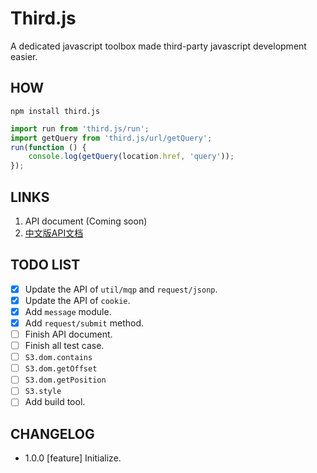 # Third.js

A dedicated javascript toolbox made third-party javascript development easier.

## HOW

```
npm install third.js
```

```javascript
import run from 'third.js/run';
import getQuery from 'third.js/url/getQuery';
run(function () {
    console.log(getQuery(location.href, 'query'));
});
```

## LINKS

1. API document (Coming soon)
2. [中文版API文档](https://0067ed.github.io/third.js/zh-CN/api.html)

## TODO LIST

- [x] Update the API of `util/mqp` and `request/jsonp`.
- [x] Update the API of `cookie`.
- [x] Add `message` module.
- [x] Add `request/submit` method.
- [ ] Finish API document.
- [ ] Finish all test case.
- [ ] `S3.dom.contains`
- [ ] `S3.dom.getOffset`
- [ ] `S3.dom.getPosition`
- [ ] `S3.style`
- [ ] Add build tool.

## CHANGELOG

- 1.0.0 [feature] Initialize.

